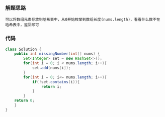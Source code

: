 ### 解题思路
    可以将数组元素存放到哈希表中，从0开始枚举到数组长度(nums.length)，看看什么数不在哈希表中，返回即可

### 代码

```java
class Solution {
    public int missingNumber(int[] nums) {
        Set<Integer> set = new HashSet<>();
        for(int i = 0; i < nums.length; i++){
            set.add(nums[i]);
        }
        for(int i = 0; i<= nums.length; i++){
            if(!set.contains(i)){
                return i;
            }
        }
    return 0;
    }
}
```